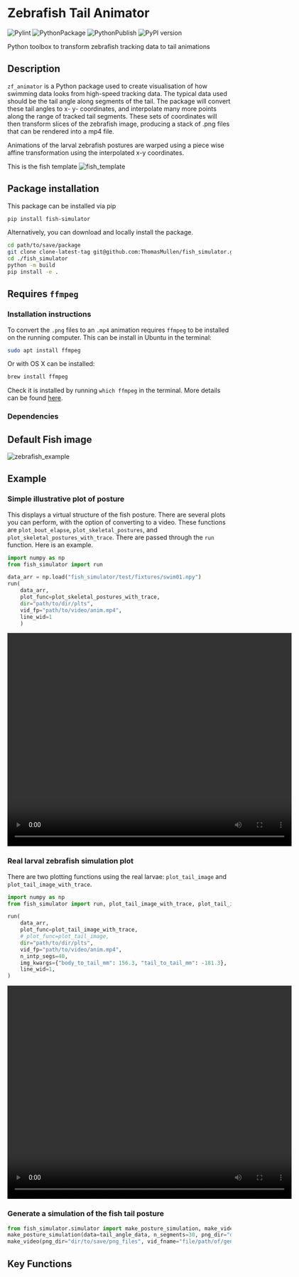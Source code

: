 # Zebrafish Tail Animator

![Pylint](https://github.com/ThomasMullen/zf_animator_tsm/actions/workflows/pylint.yml/badge.svg)
![PythonPackage](https://github.com/ThomasMullen/zf_animator_tsm/actions/workflows/python-package.yml/badge.svg)
![PythonPublish](https://github.com/ThomasMullen/zf_animator_tsm/actions/workflows/python-publish.yml/badge.svg)
![PyPI version](https://badge.fury.io/py/fish-simulator.svg)

Python toolbox to transform zebrafish tracking data to tail animations

## Description

`zf_animator` is a Python package used to create visualisation of how swimming data looks from high-speed tracking data.
The typical data used should be the tail angle along segments of the tail.
The package will convert these tail angles to x- y- coordinates, and interpolate many more points along the range of tracked tail segments.
These sets of coordinates will then transform slices of the zebrafish image, producing a stack of .png files that can be rendered into a mp4 file.

Animations of the larval zebrafish postures are warped using a piece wise affine transformation using the interpolated x-y coordinates.

This is the fish template
![fish_template](/Users/thomasmullen/VSCodeProjects/fish_simulator/fish_imgs/fish.png)

## Package installation

This package can be installed via pip

```bash
pip install fish-simulator
```

Alternatively, you can download and locally install the package.

```bash
cd path/to/save/package
git clone clone-latest-tag git@github.com:ThomasMullen/fish_simulator.git
cd ./fish_simulator
python -m build
pip install -e .
```

## Requires `ffmpeg`

### Installation instructions

To convert the `.png` files to an `.mp4` animation requires `ffmpeg` to be installed on the running computer.
This can be install in Ubuntu in the terminal:

```bash
sudo apt install ffmpeg
```

Or with OS X can be installed:

```bash
brew install ffmpeg
```

Check it is installed by running `which ffmpeg` in the terminal. More details can be found [here](https://github.com/kkroening/ffmpeg-python/tree/master).

### Dependencies

## Default Fish image

![zebrafish_example](fish_simulator/fish_imgs/example_sim.gif)

## Example

### Simple illustrative plot of posture

This displays a virtual structure of the fish posture. There are several plots you can perform, with the option of converting to a video.
These functions are `plot_bout_elapse`, `plot_skeletal_postures`, and `plot_skeletal_postures_with_trace`. There are passed through the `run` function. Here is an example.

```python
import numpy as np
from fish_simulator import run

data_arr = np.load("fish_simulator/test/fixtures/swim01.npy")
run(
    data_arr,
    plot_func=plot_skeletal_postures_with_trace,
    dir="path/to/dir/plts",
    vid_fp="path/to/video/anim.mp4",
    line_wid=1
    )
```

<video src="https://github.com/ThomasMullen/fish_simulator/fish_simulator/examples/demo_vid/run_ani_swim01.mp4" width="640" height="480" controls>
Your browser does not support the video tag.
</video>

### Real larval zebrafish simulation plot

There are two plotting functions using the real larvae: `plot_tail_image` and `plot_tail_image_with_trace`.

```python
import numpy as np
from fish_simulator import run, plot_tail_image_with_trace, plot_tail_image

run(
    data_arr,
    plot_func=plot_tail_image_with_trace,
    # plot_func=plot_tail_image,
    dir="path/to/dir/plts",
    vid_fp="path/to/video/anim.mp4",
    n_intp_segs=40,
    img_kwargs={"body_to_tail_mm": 156.3, "tail_to_tail_mm": -181.3},
    line_wid=1,
)
```

<video src="https://github.com/ThomasMullen/fish_simulator/examples/demo_vid/run_img_swim01.mp4" width="640" height="480" controls>
Your browser does not support the video tag.
</video>

### Generate a simulation of the fish tail posture

```python
from fish_simulator.simulator import make_posture_simulation, make_video
make_posture_simulation(data=tail_angle_data, n_segments=30, png_dir="dir/to/save/png_files")
make_video(png_dir="dir/to/save/png_files", vid_fname="file/path/of/generated_vid.mp4")
```

## Key Functions
